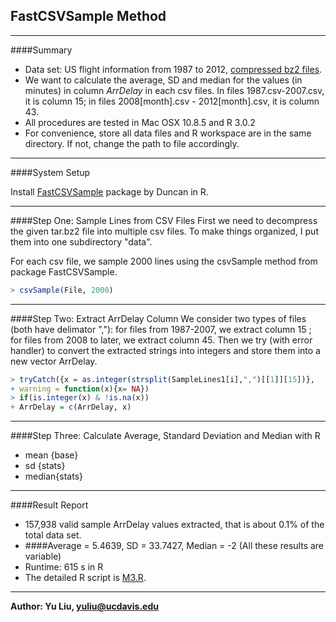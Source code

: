 FastCSVSample Method
---------------------
----

####Summary
* Data set: US flight information from 1987 to 2012, [compressed bz2 files].
* We want to calculate the average, SD and median for the values (in minutes) in column *ArrDelay* in each csv files. In files 1987.csv-2007.csv, it is column 15; in files 2008[month].csv - 2012[month].csv, it is column 43.
* All procedures are tested in Mac OSX 10.8.5 and R 3.0.2
* For convenience, store all data files and R workspace are in the same directory. If not, change the path to file accordingly.

---

####System Setup

Install [FastCSVSample](https://github.com/duncantl/FastCSVSample) package by Duncan in R.

----
####Step One: Sample Lines from CSV Files
First we need to decompress the given tar.bz2 file into multiple csv files. To make things organized, I put them into one subdirectory "data". 

For each csv file, we sample 2000 lines using the csvSample method from package FastCSVSample.
```R
> csvSample(File, 2000) 
```
-----
####Step Two: Extract ArrDelay Column
We consider two types of files (both have delimator ","): for files from 1987-2007, we extract column 15 ; for files from 2008 to later, we extract column 45. Then we try (with error handler) to convert the extracted strings into integers and store them into a new vector ArrDelay.
```R
> tryCatch({x = as.integer(strsplit(SampleLines1[i],",")[[1]][15])}, 
+ warning = function(x){x= NA})
> if(is.integer(x) & !is.na(x))
+ ArrDelay = c(ArrDelay, x)
```

----
####Step Three: Calculate Average, Standard Deviation and Median with R
* mean {base}
* sd {stats}
* median{stats}

---
####Result Report
* 157,938 valid sample ArrDelay values extracted, that is about 0.1% of the total data set.
* ####Average = 5.4639, SD = 33.7427, Median = -2 (All these results are variable)
* Runtime: 615 s in R
* The detailed R script is [M3.R](https://github.com/eileenlyly/STA250HW1/blob/master/M3.R).

----
**Author: Yu Liu, [yuliu@ucdavis.edu](mailto:yuliu@ucdavis.edu)**

[compressed bz2 files]: http://eeyore.ucdavis.edu/stat250/Data/Airlines/Delays1987_2013.tar.bz2

    